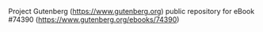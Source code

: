 Project Gutenberg (https://www.gutenberg.org) public repository for
eBook #74390 (https://www.gutenberg.org/ebooks/74390)
